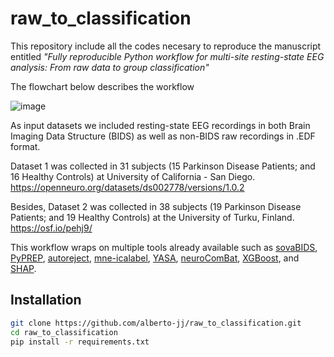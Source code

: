 # raw_to_classification
This repository include all the codes necesary to reproduce the manuscript entitled *"Fully reproducible Python workflow for multi-site resting-state EEG analysis: From raw data to group classification"*

The flowchart below describes the workflow


![image](https://user-images.githubusercontent.com/71186117/205314830-4417ea5f-5c19-433b-b2f8-772aca88312d.png)

As input datasets we included resting-state EEG recordings in both Brain Imaging Data Structure (BIDS) as well as non-BIDS raw recordings in .EDF format.

Dataset 1 was collected in 31 subjects (15 Parkinson Disease Patients; and 16 Healthy Controls) at University of California - San Diego.
https://openneuro.org/datasets/ds002778/versions/1.0.2

Besides, Dataset 2 was collected in 38 subjects (19 Parkinson Disease Patients; and 19 Healthy Controls) at the University of Turku, Finland.
https://osf.io/pehj9/

This workflow wraps on multiple tools already available such as [sovaBIDS](https://github.com/yjmantilla/sovabids), [PyPREP](https://github.com/sappelhoff/pyprep), [autoreject](https://github.com/autoreject/autoreject), [mne-icalabel](https://github.com/mne-tools/mne-icalabel), [YASA](https://github.com/raphaelvallat/yasa), [neuroComBat](https://github.com/Jfortin1/ComBatHarmonization), [XGBoost](https://github.com/dmlc/xgboost), and [SHAP](https://github.com/slundberg/shap).

## Installation

```bash
git clone https://github.com/alberto-jj/raw_to_classification.git
cd raw_to_classification
pip install -r requirements.txt
```
